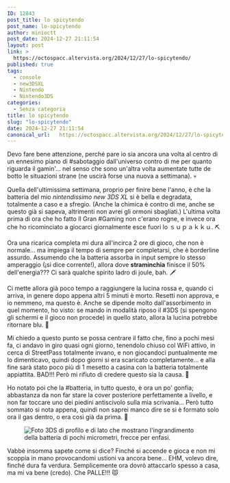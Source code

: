 ```yaml
---
ID: 12843
post_title: lo spicytendo
post_name: lo-spicytendo
author: minioctt
post_date: 2024-12-27 21:11:54
layout: post
link: >
  https://octospacc.altervista.org/2024/12/27/lo-spicytendo/
published: true
tags:
  - console
  - new3DSXL
  - Nintendo
  - Nintendo3DS
categories:
  - Senza categoria
title: lo spicytendo
slug: "lo-spicytendo"
date: 2024-12-27 21:11:54
canonical_url:   https://octospacc.altervista.org/2024/12/27/lo-spicytendo/
---
```

<!-- wp:paragraph -->
<p markdown="1">Devo fare bene attenzione, perché pare io sia ancora una volta al centro di un ennesimo piano di #sabotaggio dall'universo contro di me per quanto riguarda il gamin'... nel senso che sono un'altra volta aumentate tutte de botto le situazioni strane (ne uscirà forse una nuova a settimana). 💀</p>
<!-- /wp:paragraph -->

<!-- wp:paragraph -->
<p markdown="1">Quella dell'ultimissima settimana, proprio per finire bene l'anno, è che la batteria del mio <em>nintendissimo new 3DS XL</em> si è bella e degradata, totalmente a caso e a sfregio. (Anche la chimica è contro di me, anche se questo già si sapeva, altrimenti non avrei gli ormoni sbagliati.) L'ultima volta prima di ora che ho fatto Il Gran #Gaming non c'erano rogne, e invece ora che ho ricominciato a giocarci giornalmente esce fuori lo ｓｕｐａｋｋｕ. ⛏️</p>
<!-- /wp:paragraph -->

<!-- wp:paragraph -->
<p markdown="1">Ora una ricarica completa mi dura all'incirca 2 ore di gioco, che non è normale... ma impiega il tempo di sempre per completarsi, che è borderline assurdo. Assumendo che la batteria assorba in input sempre lo stesso amperaggio (¡si dice corrente!), allora dove <strong>straminchia</strong> finisce il 50% dell'energia??? Ci sarà qualche spirito ladro di joule, bah. 🗡️</p>
<!-- /wp:paragraph -->

<!-- wp:paragraph -->
<p markdown="1">Ci mette allora già poco tempo a raggiungere la lucina rossa e, quando ci arriva, in genere dopo appena altri 5 minuti è morto. Resetti non approva, e io nemmeno, ma questo è. Anche se dipende molto dall'assorbimento in quel momento, ho visto: se mando in modalità riposo il #3DS (si spengono gli schermi e il gioco non procede) in quello stato, allora la lucina potrebbe ritornare blu. 🚨</p>
<!-- /wp:paragraph -->

<!-- wp:paragraph -->
<p markdown="1">Mi chiedo a questo punto se possa centrare il fatto che, fino a pochi mesi fa, ci andavo in giro quasi ogni giorno, tenendolo chiuso col WiFi attivo, in cerca di StreetPass totalmente invano, e non giocandoci puntualmente me lo dimenticavo, quindi dopo giorni si era scaricato completamente... e alla fine sarà stato poco più di 1 mesetto a casina con la batteria totalmente appiattita. BAD!!! Però mi rifiuto di credere questo sia la causa. 😤</p>
<!-- /wp:paragraph -->

<!-- wp:paragraph -->
<p markdown="1">Ho notato poi che la #batteria, in tutto questo, è ora un po' gonfia; abbastanza da non far stare la cover posteriore perfettamente a livello, e non far toccare uno dei piedini antiscivolo sulla mia scrivania... Però tutto sommato si nota appena, quindi non saprei manco dire se si è formato solo ora il gas dentro, o era così già da prima. 🥱</p>
<!-- /wp:paragraph -->

<!-- wp:paragraph -->
<p markdown="1"></p>
<!-- /wp:paragraph -->

<!-- wp:image {"id":12853,"sizeSlug":"large","linkDestination":"none"} -->
<figure class="wp-block-image size-large"><img src="https://octospacc.github.io/microblog-mirror/assets/uploads/2024/12/img_20241227_2103583474766346696467935-960x960.jpg" alt="Foto 3DS di profilo e di lato che mostrano l'ingrandimento della batteria di pochi micrometri, frecce per enfasi." class="wp-image-12853"/></figure>
<!-- /wp:image -->

<!-- wp:paragraph -->
<p markdown="1"></p>
<!-- /wp:paragraph -->

<!-- wp:paragraph -->
<p markdown="1">Vabbè insomma sapete come si dice? Finché si accende e gioca e non mi scoppia in mano provocandomi ustioni va ancora bene... EHM, volevo dire, finché dura fa verdura. Semplicemente ora dovrò attaccarlo spesso a casa, ma mi va bene (credo). Che PALLE!!! 😾</p>
<!-- /wp:paragraph -->